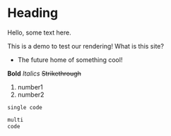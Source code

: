 # Heading

Hello, some text here. 

This is a demo to test our rendering!
What is this site?
- The future home of something cool!

**Bold**
*Italics*
~~Strikethrough~~
1. number1
2. number2

`single code`

```Markdown
multi
code
```
